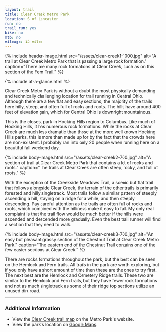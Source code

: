 ```yaml
---
layout: trail
title: Clear Creek Metro Park
location: S of Lancaster
run: no
trail_run: yes
bike: no
mtb: no
mileage: 12 miles
---
```


{% include header-image.html src="/assets/clear-creek1-1000.jpg" alt="A trail at Clear Creek Metro Park that is passing a large rock formation." caption="There are many rock formations at Clear Creek, such as on this section of the Fern Trail." %}

{% include at-a-glance.html %}

Clear Creek Metro Park is without a doubt the most physically demanding and technically challenging location for trail running in Central Ohio. Although there are a few flat and easy sections, the majority of the trails here hilly, steep, and often full of rocks and roots. The hills have around 400 feet of elevation gain, which for Central Ohio is downright mountainous.

This is the closest park in Hocking Hills region to Columbus. Like much of Hocking Hills, it has numerous rock formations. While the rocks at Clear Creek are much less dramatic than those at the more well known Hocking Hills parks, this is more than made up for by the fact that the crowds here are non-existent. I probably ran into only 20 people when running here on a beautiful fall weekend day.

{% include body-image.html src="/assets/clear-creek2-700.jpg" alt="A section of trail at Clear Creek Metro Park that contains a lot of rocks and roots." caption="The trails at Clear Creek are often steep, rocky, and full of roots." %}

With the exception of the Creekside Meadows Trail, a scenic but flat trail that follows alongside Clear Creek, the terrain of the other trails is primarily forested and hilly singletrack. Most trails follow a similar pattern of steeply ascending a hill, staying on a ridge for a while, and then steeply descending. Pay careful attention as the trails are often full of rocks and roots, which combined with the hilliness make it easy to fall. My only real complaint is that the trail flow would be much better if the hills were ascended and descended more gradually. Even the best trail runner will find a section that they need to walk.

{% include body-image.html src="/assets/clear-creek3-700.jpg" alt="An easy but pleasant grassy section of the Chestnut Trail at Clear Creek Metro Park." caption="The eastern end of the Chestnut Trail contains one of the few easier sections at Clear Creek." %}

There are rocks formations throughout the park, but the best can be seen on the Hemlock and Fern trails. All trails in the park are worth exploring, but if you only have a short amount of time then these are the ones to try first. The next best are the Hemlock and Cemetery Ridge trails. These two are similar to the Hemlock and Fern trails, but they have fewer rock formations and not as much singletrack as some of their ridge top sections utilize an unused dirt road.

---

### Additional Information
* View the [Clear Creek trail map](http://www.metroparks.net/parks-and-trails/clear-creek/park-map/) on the Metro Park's website.
* View the park's location on [Google Maps](https://goo.gl/maps/mzW3LfJTpxs).
